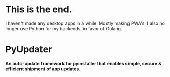 # This is the end.

I haven't made any desktop apps in a while. Mostly making PWA's. I also no longer use Python for my backends, in favor of Golang.

# PyUpdater
#### An auto-update framework for pyinstaller that enables simple, secure & efficient shipment of app updates.
